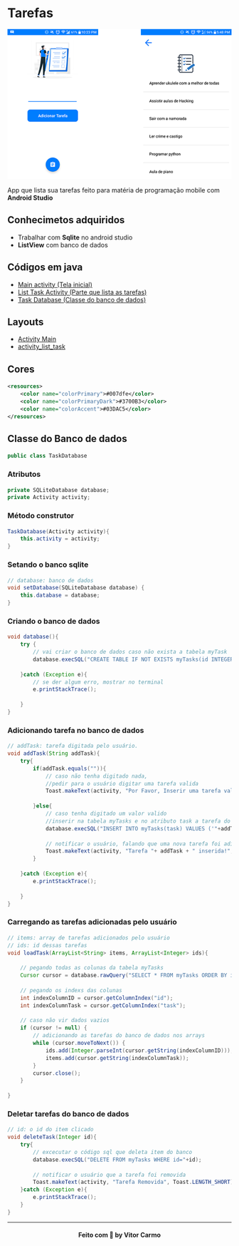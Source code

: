# Tarefas 
![](readme/windows.png)

App que lista sua tarefas feito para matéria de programação mobile com **Android Studio**

## Conhecimetos adquiridos
* Trabalhar com **Sqlite** no android studio
* **ListView** com banco de dados 

## Códigos em java
* [Main activity (Tela inicial)](app\src\main\java\com\example\task\MainActivity.java)
* [List Task Activity (Parte que lista as tarefas)](app\src\main\java\com\example\task\ListTaskActivity.java)
* [Task Database (Classe do banco de dados)](app\src\main\java\com\example\task\TaskDatabase.java)

## Layouts
* [Activity Main](app\src\main\res\layout\activity_main.xml)
* [activity_list_task](app\src\main\res\layout\activity_list_task.xml)

## Cores 
```xml
<resources>
    <color name="colorPrimary">#007dfe</color>
    <color name="colorPrimaryDark">#3700B3</color>
    <color name="colorAccent">#03DAC5</color>
</resources>
```


## Classe do Banco de dados
```java
public class TaskDatabase
```

### Atributos 
```java
private SQLiteDatabase database;
private Activity activity;
```

### Método construtor
```java
TaskDatabase(Activity activity){
    this.activity = activity;
}
```

### Setando o banco sqlite
```java
// database: banco de dados
void setDatabase(SQLiteDatabase database) {
    this.database = database;
}
```

### Criando o banco de dados 
```java
void database(){
    try {
        // vai criar o banco de dados caso não exista a tabela myTask
        database.execSQL("CREATE TABLE IF NOT EXISTS myTasks(id INTEGER PRIMARY KEY AUTOINCREMENT, task VARCHAR)");

    }catch (Exception e){
        // se der algum erro, mostrar no terminal
        e.printStackTrace();

    }
}

``` 
### Adicionando tarefa no banco de dados
```java
// addTask: tarefa digitada pelo usuário.
void addTask(String addTask){
    try{
        if(addTask.equals("")){
            // caso não tenha digitado nada, 
            //pedir para o usuário digitar uma tarefa valida
            Toast.makeText(activity, "Por Favor, Inserir uma tarefa valida", Toast.LENGTH_SHORT).show();

        }else{
            // caso tenha digitado um valor valido
            //inserir na tabela myTasks e no atributo task a tarefa do usuário
            database.execSQL("INSERT INTO myTasks(task) VALUES ('"+addTask+"')");

            // notificar o usuário, falando que uma nova tarefa foi adicionada
            Toast.makeText(activity, "Tarefa "+ addTask + " inserida!", Toast.LENGTH_SHORT).show();
        }

    }catch (Exception e){
        e.printStackTrace();

    }
}
```

### Carregando as tarefas adicionadas pelo usuário
```java
// items: array de tarefas adicionados pelo usuário
// ids: id dessas tarefas 
void loadTask(ArrayList<String> items, ArrayList<Integer> ids){
    
    // pegando todas as colunas da tabela myTasks
    Cursor cursor = database.rawQuery("SELECT * FROM myTasks ORDER BY id DESC", null);

    // pegando os indexs das colunas 
    int indexColumnID = cursor.getColumnIndex("id");
    int indexColumnTask = cursor.getColumnIndex("task");

    // caso não vir dados vazios
    if (cursor != null) {
        // adicionando as tarefas do banco de dados nos arrays
        while (cursor.moveToNext()) {
            ids.add(Integer.parseInt(cursor.getString(indexColumnID)));
            items.add(cursor.getString(indexColumnTask));
        }
        cursor.close();
    }

}
```

### Deletar tarefas do banco de dados
```java
// id: o id do item clicado 
void deleteTask(Integer id){
    try{
        // excecutar o código sql que deleta item do banco
        database.execSQL("DELETE FROM myTasks WHERE id="+id);

        // notificar o usuário que a tarefa foi removida
        Toast.makeText(activity, "Tarefa Removida", Toast.LENGTH_SHORT).show();
    }catch (Exception e){
        e.printStackTrace();
    }
}
```

___
<h4 align="center">
    Feito com 💜 by  Vitor Carmo
</h4>